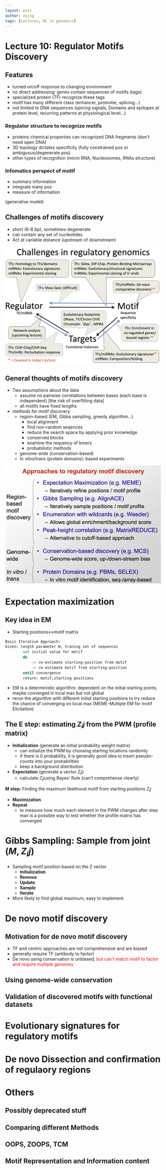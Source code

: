```yaml
---
layout: post
author: zying
tags: [Lectures, ML in genomics]
---
```


# Lecture 10: Regulator Motifs Discovery
## Features

- turned on/off response to changing environment
- no direct addressing: genes contain sequences of motifs (tags)
- specialized protein (TF) recognize these tags
- motif has many different class (enhancer, promoter, splicing...)
- not limited to DNA sequences (spicing signals, Domains and epitopes at protein level, recurring patterns at physiological level...)
### Regulator structure to recognize motifs

- proteins chemical properties can recognized DNA fregments (don't need open DNA)
- 3D topology dictates specificity (fully constrained pos or ambiguous/degenerate pos)
- other types of recognition (micro RNA, Nucleosomes, RNAs structure)
### Infomatics perspect of motif

- summary information
- integrate many pos
- measure of information

(generative model)
## Challenges of motifs discovery

- short (6-8 bp), sometimes degenerate
- can contain any set of nucleotides
- Act at variable distance (upstream of downstream)

![image.png](../images/image_8.png)
## General thoughts of motifs discovery

- Two assumptions about the data
   - assume no pairwise correlations between bases (each base is independent) [the risk of overfitting data]
   - all motifs have fixed lengths
- methods for motif discovery
   - region-based (EM, Gibbs sampling, greedy algorithm...)
      - local alignment
      - find non-random seqences
      - reduce the search space by applying prior knowledge
      - conserved blocks
      - examine the requency of kmers 
      - probabilistic methods
   - genome-wide (conservation-based)
   - In vitro/trans (protein domains): based experiments

![image.png](../images/image_9.png)
# Expectation maximization
## Key idea in EM

- Starting positions<->motif matrix
```bash
Basic Iterative Approach:
Given: length parameter W, traning set of sequences
      	set initial value for motif
      	do 
        	-> re-estimate starting-position from motif
        	-> re-estimate motif from starting-position
      	until convergence
      	return: motif,starting positions
```

- EM is a deterministic algorithm: dependent on the initial starting points, maybe converged in local max but not global
- rerun the algorithm with different initial starting positions to try reduce the chance of converging on local max (MEME-Multiple EM for motif Elicitation)
## The E step: estimating $Z_ij$ from the PWM (profile matrix)

- **Initialization** (generate an initial probability weight matrix)
   - can initialize the PWM by choosing starting locations randomly
   - if there is 0 probability, it is generally good idea to insert pseudo- counts into your probabilities
   - keep a background distribution
- **Expectation** (generate a vector $Z_ij$)
   - calculate $Z_ij$using Bayes' Rule (can't comprehense clearly)

**M step:** Finding the maximum likelihood motif from starting positions $Z_ij$

- **Maximization** 
- **Repeat** 
   - to measure how much each element in the PWM changes after step max is a possible way to test whether the profile matrix has converged
# Gibbs Sampling: Sample from joint $(M,Z_ij)$

- Sampling motif position based on the Z vector
   - **Initialization**
   - **Remove**
   - **Update**
   - **Sample**
   - **Iterate**
- More likely to find global maximum, easy to implement


# De novo motif discovery
## Motivation for de novo motif discovery

- TF and centric approaches are not comprehensive and are biased
- generally require TF (antibody to factor)
- De novo using conservation is unbiased, <font color="red"> but can't match motif to factor and require multiple genomes</font>
## Using genome-wide conservation

## Validation of discovered motifs with functional datasets

# Evolutionary signatures for regulatory motifs

# De novo Dissection and confirmation of regulaory regions
# 
# Others
## Possibly deprecated stuff

## Comparing different Methods

## OOPS, ZOOPS, TCM

## Motif Representation and Information content
